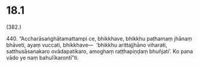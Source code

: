 # 18.1

(382.)

440\. “Accharāsaṅghātamattampi ce, bhikkhave, bhikkhu paṭhamaṃ jhānaṃ bhāveti, ayaṃ vuccati, bhikkhave—  ‘bhikkhu arittajjhāno viharati, satthusāsanakaro ovādapatikaro, amoghaṃ raṭṭhapiṇḍaṃ bhuñjati’. Ko pana vādo ye naṃ bahulīkarontī”ti.
